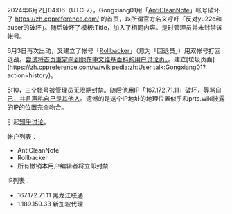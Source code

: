 2024年6月2日04:06（UTC-7），Gongxiang01用「[AntiCleanNote](https://zh.cppreference.com/w/Special:Contributions/AntiCleanNote)」帐号破坏了 https://zh.cppreference.com/ 的首页，以所谓官方名义呼吁「反对yu22c和auser的破坏」。随后破坏了模板:Title，加入了相同内容。是时管理员并未封禁该帐号。

6月3日再次出动，又建立了帐号「[Rollbacker](https://zh.cppreference.com/w/Special:Contributions/Rollbacker)」（意为「回退员」）用双帐号打回退战。[尝试将首页重定向到他在中文维基百科的用户讨论页。](https://zh.cppreference.com/w/?diff=91543)。建立[垃圾页面](https://zh.cppreference.com/w/wikipedia:zh:User talk:Gongxiang01?action=history)。

5:10，三个帐号被管理员无限期封禁。随后他用IP「167.172.71.11」破坏，[辱骂自己，并且声称自己是其他人](https://zh.cppreference.com/w/?diff=91559)。遗憾的是这个IP地址的地理位置似乎和prts.wiki披露的IP的位置完全吻合。

引起[知乎讨论](https://www.zhihu.com/question/657921107)。

帐户列表：
- AntiCleanNote
- Rollbacker
- 所有撤销本用户编辑者将立即封禁

IP列表：
- 167.172.71.11 黑龙江联通
- 1.189.159.33 新加坡代理
